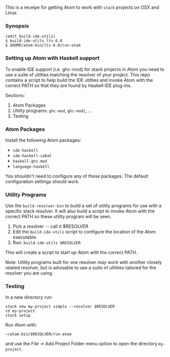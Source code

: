 
This is a receipe for getting Atom to work with `stack` projects
on OSX and Linux.

### Synopsis

    (edit build-ide-utils)
    $ build-ide-utils lts-6.0
    $ $HOME/atom-bin/lts-6.0/run-atom

### Setting up Atom with Haskell support

To enable IDE support (i.e. ghc-mod) for
stack projects in Atom you need to use a suite of utilties
matching the resolver of your project. This
repo contains a script to help build the
IDE utilties and invoke Atom with the correct
PATH so that they are found by Haskell IDE plug-ins.

Sections:

1. Atom Packages
2. Utility programs: `ghc-mod`, `ghc-modi`, ...
3. Testing

### Atom Packages

Install the following Atom packages:

- `ide-haskell`
- `ide-haskell-cabal`
- `haskell-ghc-mod`
- `language-haskell`

You shouldn't need to configure any of these packages.
The default configuration settings should work.

### Utility Programs

Use the `build-resolver-bin` to build a set of utility
programs for use with a specific stack resolver.
It will also build a script to invoke Atom with
the correct PATH so these utility program will be seen.

1. Pick a resolver -- call it $RESOLVER
2. Edit the `build-ide-utils` script to configure the location
of the Atom executable.
3. Run: `build-ide-utils $RESOLVER`

This will create a script to start up Atom with the correct PATH.

Note: Utility programs built for one resolver
_may_ work with another closely related resolver, but is
advisable to use a suite of utilities tailored for the
resolver you are using.

### Testing

In a new directory run:

    stack new my-project simple --resolver $RESOLVER
    cd my-project
    stack setup

Run Atom with:

    ~/atom-bin/$RESOLVER/run-atom

and use the File -> Add Project Folder menu option
to open the directory `my-project`.

